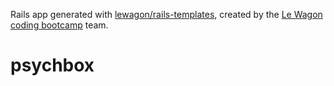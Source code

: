 Rails app generated with [lewagon/rails-templates](https://github.com/lewagon/rails-templates), created by the [Le Wagon coding bootcamp](https://www.lewagon.com) team.
# psychbox
